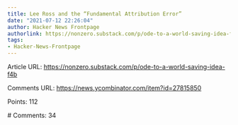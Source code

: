 ```yaml
---
title: Lee Ross and the “Fundamental Attribution Error”
date: "2021-07-12 22:26:04"
author: Hacker News Frontpage
authorlink: https://nonzero.substack.com/p/ode-to-a-world-saving-idea-f4b
tags:
- Hacker-News-Frontpage
---
```


<p>Article URL: <a href="https://nonzero.substack.com/p/ode-to-a-world-saving-idea-f4b">https://nonzero.substack.com/p/ode-to-a-world-saving-idea-f4b</a></p>
<p>Comments URL: <a href="https://news.ycombinator.com/item?id=27815850">https://news.ycombinator.com/item?id=27815850</a></p>
<p>Points: 112</p>
<p># Comments: 34</p>
